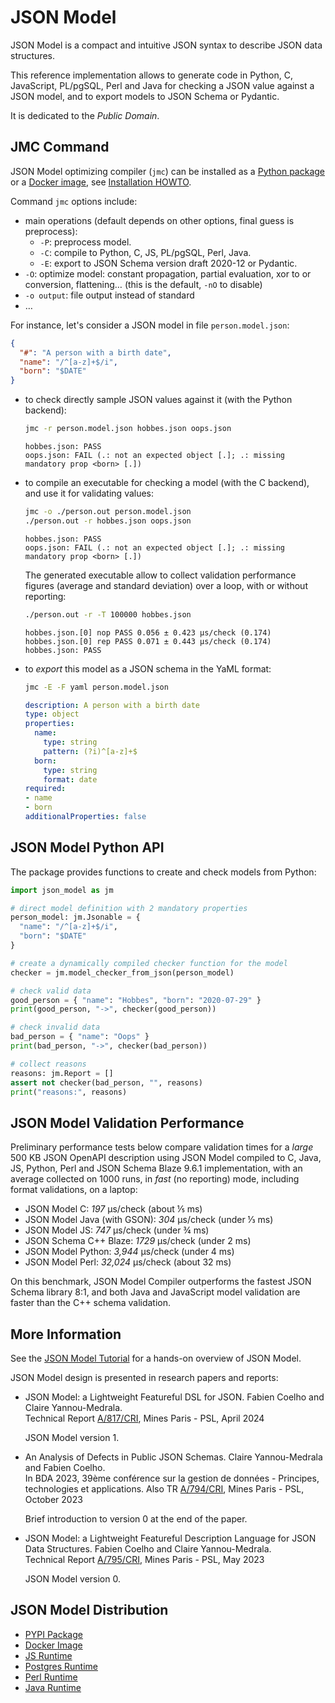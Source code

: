# JSON Model

JSON Model is a compact and intuitive JSON syntax to describe JSON data structures.

This reference implementation allows to generate code in Python, C, JavaScript,
PL/pgSQL, Perl and Java for checking a JSON value against a JSON model,
and to export models to JSON Schema or Pydantic.

It is dedicated to the _Public Domain_.

## JMC Command

JSON Model optimizing compiler (`jmc`) can be installed as a
[Python package](https://pypi.org/project/json-model-compiler/) or a
[Docker image](https://hub.docker.com/r/zx80/jmc), see
[Installation HOWTO](HOWTO.md#installing-json-model-compiler).

Command `jmc` options include:

- main operations (default depends on other options, final guess is preprocess):
  - `-P`: preprocess model.
  - `-C`: compile to Python, C, JS, PL/pgSQL, Perl, Java.
  - `-E`: export to JSON Schema version draft 2020-12 or Pydantic.
- `-O`: optimize model: constant propagation, partial evaluation, xor to or conversion, flattening…
  (this is the default, `-nO` to disable)
- `-o output`: file output instead of standard
- …

For instance, let's consider a JSON model in file `person.model.json`:

```json
{
  "#": "A person with a birth date",
  "name": "/^[a-z]+$/i",
  "born": "$DATE"
}
```

- to check directly sample JSON values against it (with the Python backend):

  ```sh
  jmc -r person.model.json hobbes.json oops.json
  ```
  ```
  hobbes.json: PASS
  oops.json: FAIL (.: not an expected object [.]; .: missing mandatory prop <born> [.])
  ```

- to compile an executable for checking a model (with the C backend),
  and use it for validating values:

  ```sh
  jmc -o ./person.out person.model.json
  ./person.out -r hobbes.json oops.json
  ```
  ```
  hobbes.json: PASS
  oops.json: FAIL (.: not an expected object [.]; .: missing mandatory prop <born> [.])
  ```

  The generated executable allow to collect validation performance figures (average and
  standard deviation) over a loop, with or without reporting:

  ```sh
  ./person.out -r -T 100000 hobbes.json
  ```
  ```
  hobbes.json.[0] nop PASS 0.056 ± 0.423 µs/check (0.174)
  hobbes.json.[0] rep PASS 0.071 ± 0.443 µs/check (0.174)
  hobbes.json: PASS
  ```

- to _export_ this model as a JSON schema in the YaML format:

  ```sh
  jmc -E -F yaml person.model.json
  ```
  ```yaml
  description: A person with a birth date
  type: object
  properties:
    name:
      type: string
      pattern: (?i)^[a-z]+$
    born:
      type: string
      format: date
  required:
  - name
  - born
  additionalProperties: false
  ```

## JSON Model Python API

The package provides functions to create and check models from Python:

```python
import json_model as jm

# direct model definition with 2 mandatory properties
person_model: jm.Jsonable = {
  "name": "/^[a-z]+$/i",
  "born": "$DATE"
}

# create a dynamically compiled checker function for the model
checker = jm.model_checker_from_json(person_model)

# check valid data
good_person = { "name": "Hobbes", "born": "2020-07-29" }
print(good_person, "->", checker(good_person))

# check invalid data
bad_person = { "name": "Oops" }
print(bad_person, "->", checker(bad_person))

# collect reasons
reasons: jm.Report = []
assert not checker(bad_person, "", reasons)
print("reasons:", reasons)
```

## JSON Model Validation Performance

Preliminary performance tests below compare validation times for a _large_ 500 KB JSON OpenAPI
description using JSON Model compiled to C, Java, JS, Python, Perl and
JSON Schema Blaze 9.6.1 implementation, with an average collected on 1000 runs,
in _fast_ (no reporting) mode, including format validations, on a laptop:

- JSON Model C: _197_ µs/check (about ⅕ ms)
- JSON Model Java (with GSON): _304_ µs/check (under ⅓ ms)
- JSON Model JS: _747_ µs/check (under ¾ ms)
- JSON Schema C++ Blaze: _1729_ µs/check (under 2 ms)
- JSON Model Python: _3,944_ µs/check (under 4 ms)
- JSON Model Perl: _32,024_ µs/check (about 32 ms)

On this benchmark, JSON Model Compiler outperforms the fastest JSON Schema library 8:1,
and both Java and JavaScript model validation are faster than the C++ schema validation.

## More Information

See the [JSON Model Tutorial](./TUTO.md) for a hands-on overview of JSON Model.

JSON Model design is presented in research papers and reports:

- JSON Model: a Lightweight Featureful DSL for JSON.
  Fabien Coelho and Claire Yannou-Medrala.  
  Technical Report [A/817/CRI](https://www.cri.minesparis.psl.eu/classement/doc/A-817.pdf),
  Mines Paris - PSL, April 2024

  JSON Model version 1.

- An Analysis of Defects in Public JSON Schemas.
  Claire Yannou-Medrala and Fabien Coelho.  
  In BDA 2023, 39ème conférence sur la gestion de données - Principes, technologies et applications.
  Also TR [A/794/CRI](https://www.cri.minesparis.psl.eu/classement/doc/A-794.pdf),
  Mines Paris - PSL, October 2023

  Brief introduction to version 0 at the end of the paper.

- JSON Model: a Lightweight Featureful Description Language for JSON Data Structures.
  Fabien Coelho and Claire Yannou-Medrala.  
  Technical Report [A/795/CRI](https://www.cri.minesparis.psl.eu/classement/doc/A-795.pdf),
  Mines Paris - PSL, May 2023

  JSON Model version 0.

## JSON Model Distribution

- [PYPI Package](https://pypi.org/project/json-model-compiler/)
- [Docker Image](https://hub.docker.com/r/zx80/jmc)
- [JS Runtime](https://www.npmjs.com/package/json_model_runtime)
- [Postgres Runtime](https://pgxn.org/dist/json_model/)
- [Perl Runtime](https://metacpan.org/pod/JSON::JsonModel)
- [Java Runtime](https://central.sonatype.com/artifact/org.json-model/json-model)
